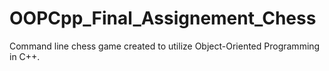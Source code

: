 # OOPCpp_Final_Assignement_Chess
 Command line chess game created to utilize Object-Oriented Programming in C++.
